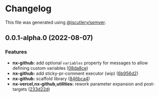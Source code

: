 # Changelog

This file was generated using [@jscutlery/semver](https://github.com/jscutlery/semver).

## 0.0.1-alpha.0 (2022-08-07)


### Features

* **nx-github:** add optional `variables` property for messages to allow defining custom variables ([08da8ce](https://github.com/Phault/nx-expand/commit/08da8ce208cf061c3a807a9c9a13df843e69a135))
* **nx-github:** add sticky-pr-comment executor (wip) ([6b956d2](https://github.com/Phault/nx-expand/commit/6b956d2d1a48037d73e5943e43455cadbf7f9ce4))
* **nx-github:** scaffold library ([846bca4](https://github.com/Phault/nx-expand/commit/846bca4111deecf9941349d1cdda8e9404e4bdc9))
* **nx-vercel,nx-github,utilities:** rework parameter expansion and post-targets ([233d22d](https://github.com/Phault/nx-expand/commit/233d22df6cb2342c6c126fe5dba9bb026c91aea3))
